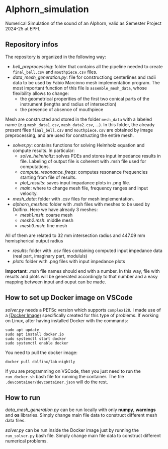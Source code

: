 # Alphorn_simulation
Numerical Simulation of the sound of an Alphorn, valid as Semester Project 2024-25 at EPFL

## Repository infos

The repository is organized in the following way:
* _bell_preprocessing_: folder that contains all the pipeline needed to create `final_bell.csv` and `mouthpiece.csv` files.
* _data_mesh_generation.py_: file for constructiong centerlines and radii data to be used by Fabio Marcinno mesh implementation program. The most important function of this file is `assemble_mesh_data`, whose flexibility allows to change:
    * the geometrical properities of the first two conical parts of the instrument (lengths and radius of intersection)
    * the presence of absence of mouthpiece

Mesh are constructed and stored in the folder `mesh_data` with a labeled name (e.g.`mesh_data1.csv`, `mesh_data2.csv`, ...). In this folder, the already present files `final_bell.csv` and `mouthpiece.csv` are obtained by image preprocessing, and are used for constructing the entire mesh.
* _solver.py_: contains functions for solving Helmholz equation and compute results. In particular:
    * _solve_helmholtz_: solves PDEs and stores input impedance results in file. Labeling of output file is coherent with .msh file used for computations.
    * _compute_resonance_freqs_: computes resonance frequencies starting from file of results.
    * _plot_results_: saves input impadance plots in .png file.
    * _main_: where to change mesh file, frequency ranges and input velocity.
* _mesh_data_: folder with .csv files for mesh implementation.
* _alphorn_meshes_: folder with .msh files with meshes to be used by Dolfinx. Here we have already 3 meshes:
    * _mesh1.msh_: coarse mesh
    * _mesh2.msh_: middle mesh
    * _mesh3.msh_: fine mesh

All of them are related to 32 mm intersection radius and 447.09 mm hemispherical output radius
* _results_: folder with .csv files containing computed input impedance data (real part, imaginary part, modululs)
* _plots_: folder with .png files with input impedance plots

**Important**: .msh file names should end with a number. In this way, file with results and plots will be generated accordingly to that number and a easy mapping between input and ouput can be made.


## How to set up Docker image on VSCode

_solver.py_ needs a PETSc version which supports `complex128`. I made use of a [(Docker Image)](https://hub.docker.com/r/dolfinx/lab) specifically created for this type of problems. If working on Linux, after having installed Docker with the commands:

```
sudo apt update
sudo apt install docker.io
sudo systemctl start docker
sudo systemctl enable docker
```

You need to pull the docker image:
```
docker pull dolfinx/lab:nightly
```

If you are programming on VSCode, then you just need to run the `run_docker.sh` bash file for running the container. The file `.devcontainer/devcontainer.json` will do the rest.

## How to run

_data_mesh_generation.py_ can be run locally with only **numpy**, **warnings** and **os** libraries. Simply change main file data to construct different mesh data files.

_solver.py_ can be run inside the Docker image just by running the `run_solver.py` bash file. Simply change main file data to construct different numerical problems.